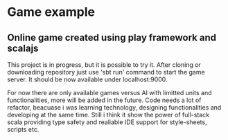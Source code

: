 # Game example

## Online game created using play framework and scalajs

This project is in progress, but it is possible to try it. After cloning or downloading repository just use 'sbt run' command to start the game server.
It should be now available under localhost:9000.

For now there are only available games versus AI with limitted units and functionalities, more will be added in the future.
Code needs a lot of refactor, beacuase i was learning technology, designing functionalities and developing at the same time.
Still i think it show the power of full-stack scala providing type safety and realiable IDE support for style-sheets, scripts etc.
